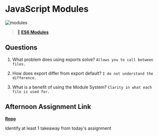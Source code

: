 # JavaScript Modules

![modules](https://bcw.blob.core.windows.net/public/img/1015719031845190)

> **📖 [ES6 Modules](https://codeworksacademy.com/fs-student-guide/resources/wk3/01-Modules)**

## Questions

1. What problem does using exports solve?
```Allows you to call between files.```

2. How does export differ from export default?
```I do not understand the difference.```

3. What is a benefit of using the Module System?
```Clarity in what each file is used for.```

## Afternoon Assignment Link

**[Repo](https://github.com/krevan88/<ASSIGNMENT_REPO>)**

Identify at least 1 takeaway from today's assignment
